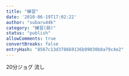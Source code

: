```yaml
---
title: "練習"
date: '2010-06-19T17:02:22'
author: "subaru44k"
category: "練習(弱)"
status: "publish"
allowComments: true
convertBreaks: false
entryHash: "8567c13d378669136b99030b8a79c4e2"
---
```

20分ジョグ
流し
